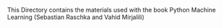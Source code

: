 This Directory contains the materials used with the book Python Machine Learning (Sebastian Raschka and Vahid Mirjalili)
